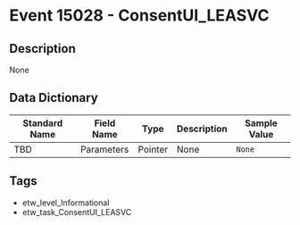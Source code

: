 # Event 15028 - ConsentUI_LEASVC

## Description
None

## Data Dictionary
|Standard Name|Field Name|Type|Description|Sample Value|
|---|---|---|---|---|
|TBD|Parameters|Pointer|None|`None`|

## Tags
* etw_level_Informational
* etw_task_ConsentUI_LEASVC